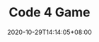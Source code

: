 ---
title: "Code 4 Game"
date: 2020-10-29T14:14:05+08:00
#draft: true
menu: "main"
#image: "images/*.jpg"
meta: true
toc: true
comment: false
categories: []
tags: []
---